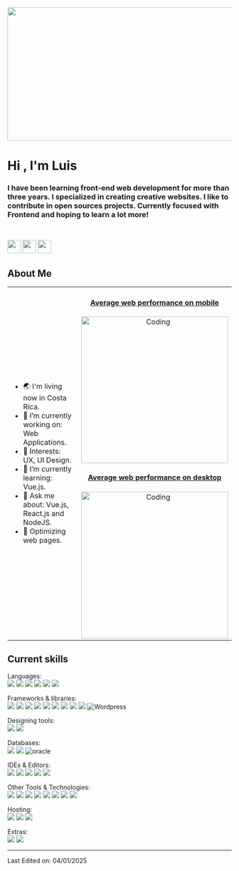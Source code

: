 <img width="1100px" height="300" src="https://github.com/user-attachments/assets/37dedb5d-c13f-4bf0-b0c3-51508be40535" >

<h1>Hi , I'm Luis</h1> 

<h3>
I have been learning front-end web development for more than three years. I specialized in creating creative websites. I like to contribute in open sources projects. Currently focused with Frontend and hoping to learn a lot more!
</h3>

<br>

<a target = "_blank" href = "https://www.bstudio.site/"><img height="30" src="https://img.shields.io/badge/-My%20Website-blue?style=for-the-badge" ></a>
<a href="https://www.linkedin.com/feed/?trk=hb_signin" target="_blank"><img height="30" src="https://img.shields.io/badge/-Linkedin-%23333?style=for-the-badge&logo=Linkedin&logoColor=blue" ></a> 
<a target = "_blank" href="mailto:lebossamedina@gmail.com"><img height="30" src="https://img.shields.io/badge/-Gmail-%23333?style=for-the-badge&logo=gmail&logoColor=blue&link=mailto:christian2020022014@gmail.com" ></a>
      
<h2> About Me </h2> 

<table align="center">
<tr border="none">
<td width="50%" align="left">

- 🌏 I'm living now in Costa Rica.
- 🔭 I’m currently working on: Web Applications.
- 📌 Interests: UX, UI Design.
- 🌱 I’m currently learning: Vue.js.
- 💬 Ask me about: Vue.js, React.js and NodeJS.
- 🚀 Optimizing web pages.

</td>
<td width="50%" align="center">

<a href = "https://pagespeed.web.dev/analysis/https-ecom-nine-alpha-vercel-app/c8t16l7g2h?form_factor=mobile">
 <h4>Average web performance on mobile</h4>
 <img align="center" alt="Coding" width="330" src="https://github.com/user-attachments/assets/14645198-1217-4c6d-8ceb-c71c76635231">
</a>

<a href = "https://pagespeed.web.dev/analysis/https-ecom-nine-alpha-vercel-app/c8t16l7g2h?form_factor=desktop">
 <h4>Average web performance on desktop</h4>
 <img align="center" alt="Coding" width="330" src="https://github.com/user-attachments/assets/f94e051d-37a8-481f-aa6e-d05a472547a2">
</a>
    
</td>
</tr>
</table> 
  
<h2> Current skills </h2>
  
Languages:  
  <img src = "https://img.shields.io/badge/JavaScript-323330?style=for-the-badge&logo=javascript&logoColor=F7DF1E" >
  <img src = "https://img.shields.io/badge/TypeScript-007ACC?style=for-the-badge&logo=typescript&logoColor=white" >
  <img src = "https://img.shields.io/badge/HTML5-E34F26?style=for-the-badge&logo=html5&logoColor=white" >
  <img src = "https://img.shields.io/badge/CSS3-1572B6?style=for-the-badge&logo=css3&logoColor=white" >
  <img src = "https://img.shields.io/badge/PHP-777BB4?style=for-the-badge&logo=php&logoColor=white" >
  <img src = "https://img.shields.io/badge/C%2B%2B-00599C?style=for-the-badge&logo=c%2B%2B&logoColor=white" >

Frameworks & libraries:          
  <img src = "https://img.shields.io/badge/React-20232A?style=for-the-badge&logo=react&logoColor=61DAFB" >
  <img src = "https://img.shields.io/badge/react_native-%2320232a.svg?style=for-the-badge&logo=react&logoColor=%2361DAFB" >
  <img src="https://img.shields.io/badge/vuejs-%2335495e.svg?style=for-the-badge&logo=vuedotjs&logoColor=%234FC08D">
  <img src = "https://img.shields.io/badge/express.js-%23404d59.svg?style=for-the-badge&logo=express&logoColor=%2361DAFB" >
  <img src = "https://img.shields.io/badge/NPM-%23000000.svg?style=for-the-badge&logo=npm&logoColor=white" >
  <img src = "https://img.shields.io/badge/Node.js-339933?style=for-the-badge&logo=nodedotjs&logoColor=white" >
  <img src = "https://img.shields.io/badge/bootstrap-%23563D7C.svg?style=for-the-badge&logo=bootstrap&logoColor=white" >
  <img src = "https://img.shields.io/badge/Tailwind_CSS-38B2AC?style=for-the-badge&logo=tailwind-css&logoColor=white" >
  <img src = "https://img.shields.io/badge/Laravel-FF2D20?style=for-the-badge&logo=laravel&logoColor=white">
  <img alt = "Wordpress" src="https://img.shields.io/badge/WordPress-%23117AC9.svg?style=for-the-badge&logo=WordPress&logoColor=white"> 
  
Designing tools:         
  <img src = "https://img.shields.io/badge/figma-%23F24E1E.svg?style=for-the-badge&logo=figma&logoColor=white" >
  <img src = "https://img.shields.io/badge/Canva-%2300C4CC.svg?style=for-the-badge&logo=Canva&logoColor=white" >

Databases:        
  <img src = "https://img.shields.io/badge/MySQL-4479A1?style=for-the-badge&logo=mysql&logoColor=white" >
  <img src = "https://img.shields.io/badge/SQL-CC2927?style=for-the-badge&logo=microsoft%20sql%20server&logoColor=white" >
  <img src = "https://img.shields.io/badge/Oracle-F80000?style=for-the-badge&logo=oracle&logoColor=black" alt="oracle" >

IDEs & Editors:        
  <img src = "https://img.shields.io/badge/Android_Studio-3DDC84?style=for-the-badge&logo=android-studio&logoColor=white" >
  <img src = "https://img.shields.io/badge/Visual_Studio_Code-0078D4?style=for-the-badge&logo=visual%20studio%20code&logoColor=white" >
  <img src = "https://img.shields.io/badge/sublime_text-%23575757.svg?&style=for-the-badge&logo=sublime-text&logoColor=important" >
  <img src = "https://img.shields.io/badge/netbeans-1B6AC6?style=for-the-badge&logo=apachenetbeanside&logoColor=white" >
  <img src = "https://img.shields.io/static/v1?label=&message=Codepen&color=%23000000&style=for-the-badge&logo=codepen&logoColor=whitesmoke" >
  
Other Tools & Technologies:        
  <img src = "https://img.shields.io/badge/Git-F05032?style=for-the-badge&logo=git&logoColor=white" >
  <img src = "https://img.shields.io/badge/Xampp-F37623?style=for-the-badge&logo=xampp&logoColor=white" >
  <img src = "https://img.shields.io/badge/json-5E5C5C?style=for-the-badge&logo=json&logoColor=white" >
  <img src = "https://img.shields.io/badge/jQuery-0769AD?style=for-the-badge&logo=jquery&logoColor=white" >
  <img src = "https://img.shields.io/badge/React_Router-CA4245?style=for-the-badge&logo=react-router&logoColor=white" >
  <img src = "https://img.shields.io/badge/styled--components-DB7093?style=for-the-badge&logo=styled-components&logoColor=white" >
  <img src = "https://img.shields.io/badge/Font_Awesome-339AF0?style=for-the-badge&logo=fontawesome&logoColor=white" >
  <img src = "https://img.shields.io/badge/Postman-FF6C37?style=for-the-badge&logo=Postman&logoColor=white" >

Hosting:       
  <img src = "https://img.shields.io/badge/heroku-%23430098.svg?style=for-the-badge&logo=heroku&logoColor=white" > 
  <img src = "https://img.shields.io/badge/netlify-%23000000.svg?style=for-the-badge&logo=netlify&logoColor=#00C7B7" > 
  <img src = "https://img.shields.io/badge/github-%23121011.svg?style=for-the-badge&logo=github&logoColor=white" >

Extras:          
  <img src = "https://img.shields.io/badge/Terminal-%23054020?style=for-the-badge&logo=gnu-bash&logoColor=white" >
  <img src = "https://img.shields.io/badge/markdown-%23000000.svg?style=for-the-badge&logo=markdown&logoColor=white" >
  
------
Last Edited on: 04/01/2025

